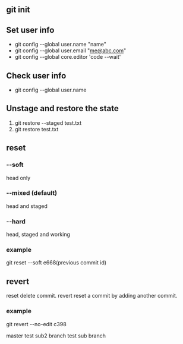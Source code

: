 ## git init

## Set user info 
- git config --global user.name "name"
- git config --global user.email "me@abc.com"
- git config --global core.editor 'code --wait'

## Check user info
- git config --global user.name

## Unstage and restore the state
1. git restore --staged test.txt
2. git restore test.txt

## reset
### --soft
head only
### --mixed (default)
head and staged
### --hard
head, staged and working
### example
git reset --soft e668(previous commit id)


## revert
reset delete commit. revert reset a commit by adding another commit.
### example
git revert --no-edit c398 

master test
sub2 branch test
sub branch